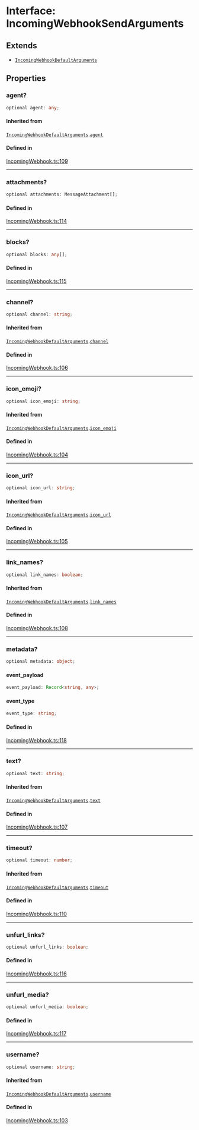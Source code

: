 # Interface: IncomingWebhookSendArguments

## Extends

- [`IncomingWebhookDefaultArguments`](IncomingWebhookDefaultArguments.md)

## Properties

### agent?

```ts
optional agent: any;
```

#### Inherited from

[`IncomingWebhookDefaultArguments`](IncomingWebhookDefaultArguments.md).[`agent`](IncomingWebhookDefaultArguments.md#agent)

#### Defined in

[IncomingWebhook.ts:109](https://github.com/slackapi/node-slack-sdk/blob/main/packages/webhook/src/IncomingWebhook.ts#L109)

***

### attachments?

```ts
optional attachments: MessageAttachment[];
```

#### Defined in

[IncomingWebhook.ts:114](https://github.com/slackapi/node-slack-sdk/blob/main/packages/webhook/src/IncomingWebhook.ts#L114)

***

### blocks?

```ts
optional blocks: any[];
```

#### Defined in

[IncomingWebhook.ts:115](https://github.com/slackapi/node-slack-sdk/blob/main/packages/webhook/src/IncomingWebhook.ts#L115)

***

### channel?

```ts
optional channel: string;
```

#### Inherited from

[`IncomingWebhookDefaultArguments`](IncomingWebhookDefaultArguments.md).[`channel`](IncomingWebhookDefaultArguments.md#channel)

#### Defined in

[IncomingWebhook.ts:106](https://github.com/slackapi/node-slack-sdk/blob/main/packages/webhook/src/IncomingWebhook.ts#L106)

***

### icon\_emoji?

```ts
optional icon_emoji: string;
```

#### Inherited from

[`IncomingWebhookDefaultArguments`](IncomingWebhookDefaultArguments.md).[`icon_emoji`](IncomingWebhookDefaultArguments.md#icon_emoji)

#### Defined in

[IncomingWebhook.ts:104](https://github.com/slackapi/node-slack-sdk/blob/main/packages/webhook/src/IncomingWebhook.ts#L104)

***

### icon\_url?

```ts
optional icon_url: string;
```

#### Inherited from

[`IncomingWebhookDefaultArguments`](IncomingWebhookDefaultArguments.md).[`icon_url`](IncomingWebhookDefaultArguments.md#icon_url)

#### Defined in

[IncomingWebhook.ts:105](https://github.com/slackapi/node-slack-sdk/blob/main/packages/webhook/src/IncomingWebhook.ts#L105)

***

### link\_names?

```ts
optional link_names: boolean;
```

#### Inherited from

[`IncomingWebhookDefaultArguments`](IncomingWebhookDefaultArguments.md).[`link_names`](IncomingWebhookDefaultArguments.md#link_names)

#### Defined in

[IncomingWebhook.ts:108](https://github.com/slackapi/node-slack-sdk/blob/main/packages/webhook/src/IncomingWebhook.ts#L108)

***

### metadata?

```ts
optional metadata: object;
```

#### event\_payload

```ts
event_payload: Record<string, any>;
```

#### event\_type

```ts
event_type: string;
```

#### Defined in

[IncomingWebhook.ts:118](https://github.com/slackapi/node-slack-sdk/blob/main/packages/webhook/src/IncomingWebhook.ts#L118)

***

### text?

```ts
optional text: string;
```

#### Inherited from

[`IncomingWebhookDefaultArguments`](IncomingWebhookDefaultArguments.md).[`text`](IncomingWebhookDefaultArguments.md#text)

#### Defined in

[IncomingWebhook.ts:107](https://github.com/slackapi/node-slack-sdk/blob/main/packages/webhook/src/IncomingWebhook.ts#L107)

***

### timeout?

```ts
optional timeout: number;
```

#### Inherited from

[`IncomingWebhookDefaultArguments`](IncomingWebhookDefaultArguments.md).[`timeout`](IncomingWebhookDefaultArguments.md#timeout)

#### Defined in

[IncomingWebhook.ts:110](https://github.com/slackapi/node-slack-sdk/blob/main/packages/webhook/src/IncomingWebhook.ts#L110)

***

### unfurl\_links?

```ts
optional unfurl_links: boolean;
```

#### Defined in

[IncomingWebhook.ts:116](https://github.com/slackapi/node-slack-sdk/blob/main/packages/webhook/src/IncomingWebhook.ts#L116)

***

### unfurl\_media?

```ts
optional unfurl_media: boolean;
```

#### Defined in

[IncomingWebhook.ts:117](https://github.com/slackapi/node-slack-sdk/blob/main/packages/webhook/src/IncomingWebhook.ts#L117)

***

### username?

```ts
optional username: string;
```

#### Inherited from

[`IncomingWebhookDefaultArguments`](IncomingWebhookDefaultArguments.md).[`username`](IncomingWebhookDefaultArguments.md#username)

#### Defined in

[IncomingWebhook.ts:103](https://github.com/slackapi/node-slack-sdk/blob/main/packages/webhook/src/IncomingWebhook.ts#L103)

